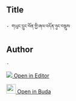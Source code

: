 ## Title
	- གཡུང་དྲུང་བོན་གྱི་ཞལ་འདོན་ཉུང་བསྡུས

## Author
	- 



[<img src="https://img.icons8.com/color/25/000000/edit-property.png"> Open in Editor](http://editor.openpecha.org/P002987)

[<img width="25" src="https://library.bdrc.io/icons/BUDA-small.svg"> Open in Buda](https://library.bdrc.io/show/bdr:IE0OPP002987)

